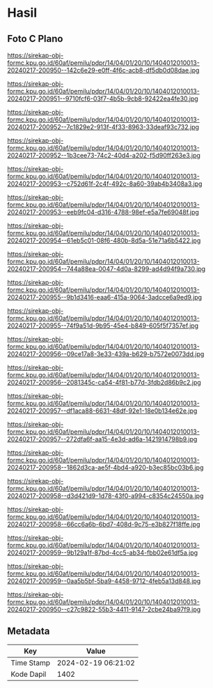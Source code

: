 # Hasil

## Foto C Plano

https://sirekap-obj-formc.kpu.go.id/60af/pemilu/pdpr/14/04/01/20/10/1404012010013-20240217-200950--142c6e29-e0ff-4f6c-acb8-df5db0d08dae.jpg

https://sirekap-obj-formc.kpu.go.id/60af/pemilu/pdpr/14/04/01/20/10/1404012010013-20240217-200951--9710fcf6-03f7-4b5b-9cb8-92422ea4fe30.jpg

https://sirekap-obj-formc.kpu.go.id/60af/pemilu/pdpr/14/04/01/20/10/1404012010013-20240217-200952--7c1829e2-913f-4f33-8963-33deaf93c732.jpg

https://sirekap-obj-formc.kpu.go.id/60af/pemilu/pdpr/14/04/01/20/10/1404012010013-20240217-200952--1b3cee73-74c2-40d4-a202-f5d90ff263e3.jpg

https://sirekap-obj-formc.kpu.go.id/60af/pemilu/pdpr/14/04/01/20/10/1404012010013-20240217-200953--c752d61f-2c4f-492c-8a60-39ab4b3408a3.jpg

https://sirekap-obj-formc.kpu.go.id/60af/pemilu/pdpr/14/04/01/20/10/1404012010013-20240217-200953--eeb9fc04-d316-4788-98ef-e5a7fe69048f.jpg

https://sirekap-obj-formc.kpu.go.id/60af/pemilu/pdpr/14/04/01/20/10/1404012010013-20240217-200954--61eb5c01-08f6-480b-8d5a-51e71a6b5422.jpg

https://sirekap-obj-formc.kpu.go.id/60af/pemilu/pdpr/14/04/01/20/10/1404012010013-20240217-200954--744a88ea-0047-4d0a-8299-ad4d94f9a730.jpg

https://sirekap-obj-formc.kpu.go.id/60af/pemilu/pdpr/14/04/01/20/10/1404012010013-20240217-200955--9b1d3416-eaa6-415a-9064-3adcce6a9ed9.jpg

https://sirekap-obj-formc.kpu.go.id/60af/pemilu/pdpr/14/04/01/20/10/1404012010013-20240217-200955--74f9a51d-9b95-45e4-b849-605f5f7357ef.jpg

https://sirekap-obj-formc.kpu.go.id/60af/pemilu/pdpr/14/04/01/20/10/1404012010013-20240217-200956--09ce17a8-3e33-439a-b629-b7572e0073dd.jpg

https://sirekap-obj-formc.kpu.go.id/60af/pemilu/pdpr/14/04/01/20/10/1404012010013-20240217-200956--2081345c-ca54-4f81-b77d-3fdb2d86b9c2.jpg

https://sirekap-obj-formc.kpu.go.id/60af/pemilu/pdpr/14/04/01/20/10/1404012010013-20240217-200957--df1aca88-6631-48df-92e1-18e0b134e62e.jpg

https://sirekap-obj-formc.kpu.go.id/60af/pemilu/pdpr/14/04/01/20/10/1404012010013-20240217-200957--272dfa6f-aa15-4e3d-ad6a-1421914798b9.jpg

https://sirekap-obj-formc.kpu.go.id/60af/pemilu/pdpr/14/04/01/20/10/1404012010013-20240217-200958--1862d3ca-ae5f-4bd4-a920-b3ec85bc03b6.jpg

https://sirekap-obj-formc.kpu.go.id/60af/pemilu/pdpr/14/04/01/20/10/1404012010013-20240217-200958--d3d421d9-1d78-43f0-a994-c8354c24550a.jpg

https://sirekap-obj-formc.kpu.go.id/60af/pemilu/pdpr/14/04/01/20/10/1404012010013-20240217-200958--66cc6a6b-6bd7-408d-9c75-e3b827f18ffe.jpg

https://sirekap-obj-formc.kpu.go.id/60af/pemilu/pdpr/14/04/01/20/10/1404012010013-20240217-200959--9b129a1f-87bd-4cc5-ab34-fbb02e61df5a.jpg

https://sirekap-obj-formc.kpu.go.id/60af/pemilu/pdpr/14/04/01/20/10/1404012010013-20240217-200959--0aa5b5bf-5ba9-4458-9712-4feb5a13d848.jpg

https://sirekap-obj-formc.kpu.go.id/60af/pemilu/pdpr/14/04/01/20/10/1404012010013-20240217-200950--c27c9822-55b3-4411-9147-2cbe24ba97f9.jpg


## Metadata

| Key        | Value               |
| ---------- | ------------------- |
| Time Stamp | 2024-02-19 06:21:02 |
| Kode Dapil | 1402                |



